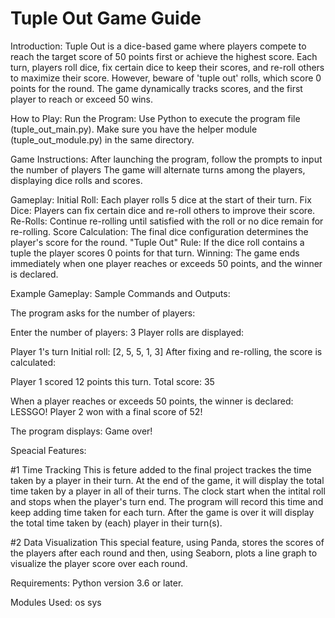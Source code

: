 # Tuple Out Game Guide

Introduction:
Tuple Out is a dice-based game where players compete to reach the target score of 50 points first or achieve the highest score. Each turn, players roll dice, fix certain dice to keep their scores, and re-roll others to maximize their score. However, beware of 'tuple out' rolls, which score 0 points for the round. The game dynamically tracks scores, and the first player to reach or exceed 50 wins.
 
How to Play:
Run the Program: Use Python to execute the program file (tuple_out_main.py). Make sure you have the helper module (tuple_out_module.py) in the same directory.

Game Instructions:
After launching the program, follow the prompts to input the number of players
The game will alternate turns among the players, displaying dice rolls and scores.

Gameplay:
Initial Roll: Each player rolls 5 dice at the start of their turn.
Fix Dice: Players can fix certain dice and re-roll others to improve their score.
Re-Rolls: Continue re-rolling until satisfied with the roll or no dice remain for re-rolling.
Score Calculation: The final dice configuration determines the player's score for the round.
"Tuple Out" Rule: If the dice roll contains a tuple the player scores 0 points for that turn.
Winning: The game ends immediately when one player reaches or exceeds 50 points, and the winner is declared.

Example Gameplay:
Sample Commands and Outputs:

The program asks for the number of players:

Enter the number of players: 3
Player rolls are displayed:


Player 1's turn
Initial roll: [2, 5, 5, 1, 3]
After fixing and re-rolling, the score is calculated:

Player 1 scored 12 points this turn.
Total score: 35

When a player reaches or exceeds 50 points, the winner is declared:
LESSGO! Player 2 won with a final score of 52!

The program displays:
Game over!


Speacial Features:

#1 Time Tracking
This is feture added to the final project trackes the time taken by a player in their turn. At the end of the game, it will display the total time taken by a player in all of their turns. The clock start when the intital roll and stops when the player's turn end. The program will record this time and keep adding time taken for each turn. After the game is over it will display the total time taken by (each) player in their turn(s).

#2 Data Visualization 
This special feature, using Panda, stores the scores of the players after each round and then, using Seaborn, plots a line graph to visualize the player score over each round.




Requirements:
Python version 3.6 or later.

Modules Used: 
os
sys
